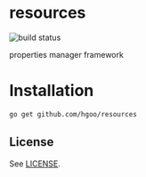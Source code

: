 # resources
![build status](https://travis-ci.org/hgoo/resources.svg?branch=master)

properties manager framework

# Installation
```bash
go get github.com/hgoo/resources
```


## License
See [LICENSE](https://github.com/hgoo/hgoo-example/blob/master/LICENSE).
